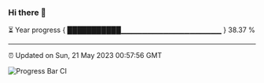 ### Hi there 👋

⏳ Year progress { ███████████▁▁▁▁▁▁▁▁▁▁▁▁▁▁▁▁▁▁▁ } 38.37 %

---

⏰ Updated on Sun, 21 May 2023 00:57:56 GMT

![Progress Bar CI](https://github.com/liununu/liununu/workflows/Progress%20Bar%20CI/badge.svg)
